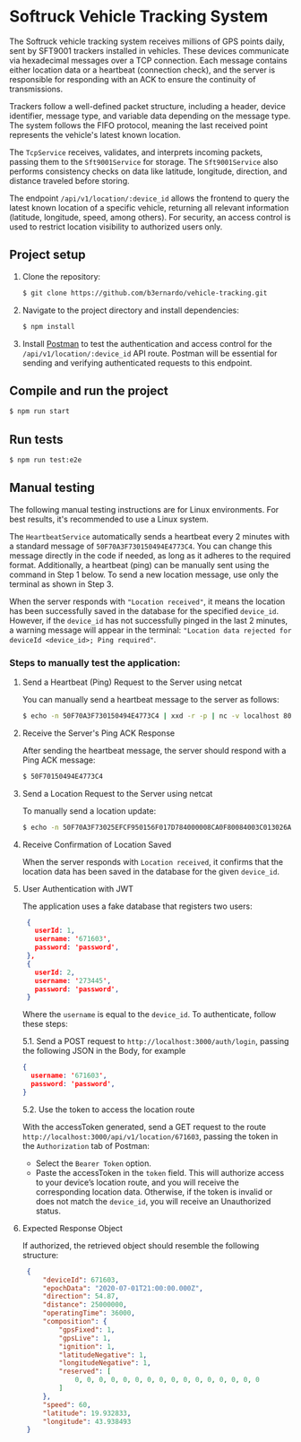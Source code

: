 # Softruck Vehicle Tracking System

The Softruck vehicle tracking system receives millions of GPS points daily, sent by SFT9001 trackers installed in vehicles. These devices communicate via hexadecimal messages over a TCP connection. Each message contains either location data or a heartbeat (connection check), and the server is responsible for responding with an ACK to ensure the continuity of transmissions.

Trackers follow a well-defined packet structure, including a header, device identifier, message type, and variable data depending on the message type. The system follows the FIFO protocol, meaning the last received point represents the vehicle's latest known location.

The `TcpService` receives, validates, and interprets incoming packets, passing them to the `Sft9001Service` for storage. The `Sft9001Service` also performs consistency checks on data like latitude, longitude, direction, and distance traveled before storing.

The endpoint `/api/v1/location/:device_id` allows the frontend to query the latest known location of a specific vehicle, returning all relevant information (latitude, longitude, speed, among others). For security, an access control is used to restrict location visibility to authorized users only.

## Project setup

1. Clone the repository:

    ```bash
    $ git clone https://github.com/b3ernardo/vehicle-tracking.git
    ```

2. Navigate to the project directory and install dependencies:

    ```bash
    $ npm install
    ```

3. Install [Postman](https://www.postman.com/downloads/) to test the authentication and access control for the `/api/v1/location/:device_id` API route. Postman will be essential for sending and verifying authenticated requests to this endpoint.


## Compile and run the project

```bash
$ npm run start
````

## Run tests

```bash
$ npm run test:e2e
```

## Manual testing

The following manual testing instructions are for Linux environments. For best results, it's recommended to use a Linux system.

The `HeartbeatService` automatically sends a heartbeat every 2 minutes with a standard message of `50F70A3F730150494E4773C4`. You can change this message directly in the code if needed, as long as it adheres to the required format. Additionally, a heartbeat (ping) can be manually sent using the command in Step 1 below. To send a new location message, use only the terminal as shown in Step 3.

When the server responds with `"Location received"`, it means the location has been successfully saved in the database for the specified `device_id`. However, if the `device_id` has not successfully pinged in the last 2 minutes, a warning message will appear in the terminal: `"Location data rejected for deviceId <device_id>; Ping required"`.

### Steps to manually test the application:

1. Send a Heartbeat (Ping) Request to the Server using netcat

   You can manually send a heartbeat message to the server as follows:
   
   ```bash
   $ echo -n 50F70A3F730150494E4773C4 | xxd -r -p | nc -v localhost 8080
   ````
   
2. Receive the Server's Ping ACK Response

   After sending the heartbeat message, the server should respond with a Ping ACK message:
   
   ```bash
   $ 50F70150494E4773C4
   ````

3. Send a Location Request to the Server using netcat

   To manually send a location update:
   
   ```bash
   $ echo -n 50F70A3F73025EFCF950156F017D784000008CA0F80084003C013026A1029E72BD73C4 | xxd -r -p | nc -v localhost 8080
   ````

4. Receive Confirmation of Location Saved
   
   When the server responds with `Location received`, it confirms that the location data has been saved in the database for the given `device_id`.

5. User Authentication with JWT

   The application uses a fake database that registers two users:
   
   ```json
    {
      userId: 1,
      username: '671603',
      password: 'password',
    },
    {
      userId: 2,
      username: '273445',
      password: 'password',
    }
   ````
   Where the `username` is equal to the `device_id`. To authenticate, follow these steps:

   5.1. Send a POST request to `http://localhost:3000/auth/login`, passing the following JSON in the Body, for example
   
      ```json
      {
        username: '671603',
        password: 'password',
      }
     ````

   5.2. Use the token to access the location route
   
   With the accessToken generated, send a GET request to the route `http://localhost:3000/api/v1/location/671603`, passing the token in the `Authorization` tab of Postman:
   - Select the `Bearer Token` option.
   - Paste the accessToken in the `token` field.
   This will authorize access to your device’s location route, and you will receive the corresponding location data.
   Otherwise, if the token is invalid or does not match the `device_id`, you will receive an Unauthorized status.

6. Expected Response Object

   If authorized, the retrieved object should resemble the following structure:

   ```json
    {
        "deviceId": 671603,
        "epochData": "2020-07-01T21:00:00.000Z",
        "direction": 54.87,
        "distance": 25000000,
        "operatingTime": 36000,
        "composition": {
            "gpsFixed": 1,
            "gpsLive": 1,
            "ignition": 1,
            "latitudeNegative": 1,
            "longitudeNegative": 1,
            "reserved": [
                0, 0, 0, 0, 0, 0, 0, 0, 0, 0, 0, 0, 0, 0, 0, 0
            ]
        },
        "speed": 60,
        "latitude": 19.932833,
        "longitude": 43.938493
    }
   ````
